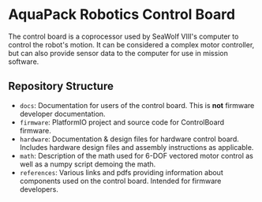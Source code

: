 # AquaPack Robotics Control Board

The control board is a coprocessor used by SeaWolf VIII's computer to control the robot's motion. It can be considered a complex motor controller, but can also provide sensor data to the computer for use in mission software.


## Repository Structure

- `docs`: Documentation for users of the control board. This is **not** firmware developer documentation.
- `firmware`: PlatformIO project and source code for ControlBoard firmware.
- `hardware`: Documentation & design files for hardware control board. Includes hardware design files and assembly instructions as applicable.
- `math`: Description of the math used for 6-DOF vectored motor control as well as a numpy script demoing the math.
- `references`: Various links and pdfs providing information about components used on the control board. Intended for firmware developers.
